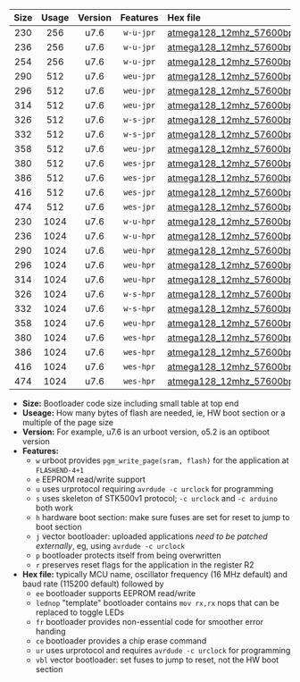 |Size|Usage|Version|Features|Hex file|
|:-:|:-:|:-:|:-:|:--|
|230|256|u7.6|`w-u-jpr`|[atmega128_12mhz_57600bps_ur_vbl.hex](https://raw.githubusercontent.com/stefanrueger/urboot/main/atmega128_12mhz_57600bps_ur_vbl.hex)|
|236|256|u7.6|`w-u-jpr`|[atmega128_12mhz_57600bps_lednop_ur_vbl.hex](https://raw.githubusercontent.com/stefanrueger/urboot/main/atmega128_12mhz_57600bps_lednop_ur_vbl.hex)|
|254|256|u7.6|`w-u-jpr`|[atmega128_12mhz_57600bps_lednop_fr_ur_vbl.hex](https://raw.githubusercontent.com/stefanrueger/urboot/main/atmega128_12mhz_57600bps_lednop_fr_ur_vbl.hex)|
|290|512|u7.6|`weu-jpr`|[atmega128_12mhz_57600bps_ee_ur_vbl.hex](https://raw.githubusercontent.com/stefanrueger/urboot/main/atmega128_12mhz_57600bps_ee_ur_vbl.hex)|
|296|512|u7.6|`weu-jpr`|[atmega128_12mhz_57600bps_ee_lednop_ur_vbl.hex](https://raw.githubusercontent.com/stefanrueger/urboot/main/atmega128_12mhz_57600bps_ee_lednop_ur_vbl.hex)|
|314|512|u7.6|`weu-jpr`|[atmega128_12mhz_57600bps_ee_lednop_fr_ur_vbl.hex](https://raw.githubusercontent.com/stefanrueger/urboot/main/atmega128_12mhz_57600bps_ee_lednop_fr_ur_vbl.hex)|
|326|512|u7.6|`w-s-jpr`|[atmega128_12mhz_57600bps_vbl.hex](https://raw.githubusercontent.com/stefanrueger/urboot/main/atmega128_12mhz_57600bps_vbl.hex)|
|332|512|u7.6|`w-s-jpr`|[atmega128_12mhz_57600bps_lednop_vbl.hex](https://raw.githubusercontent.com/stefanrueger/urboot/main/atmega128_12mhz_57600bps_lednop_vbl.hex)|
|358|512|u7.6|`weu-jpr`|[atmega128_12mhz_57600bps_ee_lednop_fr_ce_ur_vbl.hex](https://raw.githubusercontent.com/stefanrueger/urboot/main/atmega128_12mhz_57600bps_ee_lednop_fr_ce_ur_vbl.hex)|
|380|512|u7.6|`wes-jpr`|[atmega128_12mhz_57600bps_ee_vbl.hex](https://raw.githubusercontent.com/stefanrueger/urboot/main/atmega128_12mhz_57600bps_ee_vbl.hex)|
|386|512|u7.6|`wes-jpr`|[atmega128_12mhz_57600bps_ee_lednop_vbl.hex](https://raw.githubusercontent.com/stefanrueger/urboot/main/atmega128_12mhz_57600bps_ee_lednop_vbl.hex)|
|416|512|u7.6|`wes-jpr`|[atmega128_12mhz_57600bps_ee_lednop_fr_vbl.hex](https://raw.githubusercontent.com/stefanrueger/urboot/main/atmega128_12mhz_57600bps_ee_lednop_fr_vbl.hex)|
|474|512|u7.6|`wes-jpr`|[atmega128_12mhz_57600bps_ee_lednop_fr_ce_vbl.hex](https://raw.githubusercontent.com/stefanrueger/urboot/main/atmega128_12mhz_57600bps_ee_lednop_fr_ce_vbl.hex)|
|230|1024|u7.6|`w-u-hpr`|[atmega128_12mhz_57600bps_ur.hex](https://raw.githubusercontent.com/stefanrueger/urboot/main/atmega128_12mhz_57600bps_ur.hex)|
|236|1024|u7.6|`w-u-hpr`|[atmega128_12mhz_57600bps_lednop_ur.hex](https://raw.githubusercontent.com/stefanrueger/urboot/main/atmega128_12mhz_57600bps_lednop_ur.hex)|
|290|1024|u7.6|`weu-hpr`|[atmega128_12mhz_57600bps_ee_ur.hex](https://raw.githubusercontent.com/stefanrueger/urboot/main/atmega128_12mhz_57600bps_ee_ur.hex)|
|296|1024|u7.6|`weu-hpr`|[atmega128_12mhz_57600bps_ee_lednop_ur.hex](https://raw.githubusercontent.com/stefanrueger/urboot/main/atmega128_12mhz_57600bps_ee_lednop_ur.hex)|
|314|1024|u7.6|`weu-hpr`|[atmega128_12mhz_57600bps_ee_lednop_fr_ur.hex](https://raw.githubusercontent.com/stefanrueger/urboot/main/atmega128_12mhz_57600bps_ee_lednop_fr_ur.hex)|
|326|1024|u7.6|`w-s-hpr`|[atmega128_12mhz_57600bps.hex](https://raw.githubusercontent.com/stefanrueger/urboot/main/atmega128_12mhz_57600bps.hex)|
|332|1024|u7.6|`w-s-hpr`|[atmega128_12mhz_57600bps_lednop.hex](https://raw.githubusercontent.com/stefanrueger/urboot/main/atmega128_12mhz_57600bps_lednop.hex)|
|358|1024|u7.6|`weu-hpr`|[atmega128_12mhz_57600bps_ee_lednop_fr_ce_ur.hex](https://raw.githubusercontent.com/stefanrueger/urboot/main/atmega128_12mhz_57600bps_ee_lednop_fr_ce_ur.hex)|
|380|1024|u7.6|`wes-hpr`|[atmega128_12mhz_57600bps_ee.hex](https://raw.githubusercontent.com/stefanrueger/urboot/main/atmega128_12mhz_57600bps_ee.hex)|
|386|1024|u7.6|`wes-hpr`|[atmega128_12mhz_57600bps_ee_lednop.hex](https://raw.githubusercontent.com/stefanrueger/urboot/main/atmega128_12mhz_57600bps_ee_lednop.hex)|
|416|1024|u7.6|`wes-hpr`|[atmega128_12mhz_57600bps_ee_lednop_fr.hex](https://raw.githubusercontent.com/stefanrueger/urboot/main/atmega128_12mhz_57600bps_ee_lednop_fr.hex)|
|474|1024|u7.6|`wes-hpr`|[atmega128_12mhz_57600bps_ee_lednop_fr_ce.hex](https://raw.githubusercontent.com/stefanrueger/urboot/main/atmega128_12mhz_57600bps_ee_lednop_fr_ce.hex)|

- **Size:** Bootloader code size including small table at top end
- **Useage:** How many bytes of flash are needed, ie, HW boot section or a multiple of the page size
- **Version:** For example, u7.6 is an urboot version, o5.2 is an optiboot version
- **Features:**
  + `w` urboot provides `pgm_write_page(sram, flash)` for the application at `FLASHEND-4+1`
  + `e` EEPROM read/write support
  + `u` uses urprotocol requiring `avrdude -c urclock` for programming
  + `s` uses skeleton of STK500v1 protocol; `-c urclock` and `-c arduino` both work
  + `h` hardware boot section: make sure fuses are set for reset to jump to boot section
  + `j` vector bootloader: uploaded applications *need to be patched externally*, eg, using `avrdude -c urclock`
  + `p` bootloader protects itself from being overwritten
  + `r` preserves reset flags for the application in the register R2
- **Hex file:** typically MCU name, oscillator frequency (16 MHz default) and baud rate (115200 default) followed by
  + `ee` bootloader supports EEPROM read/write
  + `lednop` "template" bootloader contains `mov rx,rx` nops that can be replaced to toggle LEDs
  + `fr` bootloader provides non-essential code for smoother error handing
  + `ce` bootloader provides a chip erase command
  + `ur` uses urprotocol and requires `avrdude -c urclock` for programming
  + `vbl` vector bootloader: set fuses to jump to reset, not the HW boot section
